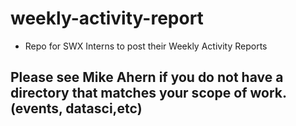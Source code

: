 # weekly-activity-report
- Repo for SWX Interns to post their Weekly Activity Reports

## Please see Mike Ahern if you do not have a directory that matches your scope of work. (events, datasci,etc)
